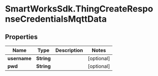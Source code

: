 # SmartWorksSdk.ThingCreateResponseCredentialsMqttData

## Properties

Name | Type | Description | Notes
------------ | ------------- | ------------- | -------------
**username** | **String** |  | [optional] 
**pwd** | **String** |  | [optional] 


